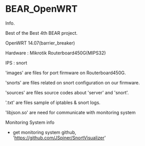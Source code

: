 # BEAR_OpenWRT

Info.

Best of the Best 4th BEAR project.

OpenWRT 14.07(barrier_breaker)

 Hardware : Mikrotik Routerboard450G(MIPS32)

 IPS : snort


'images' are files for port firmware on Routerboard450G.

'snorts' are files related on snort configuration on our firmware.

'sources' are files source codes about 'server' and 'snort'.

'.txt' are files sample of iptables & snort logs.

'libjson.so' are need for communicate with monitoring system


 Monitoring System info
 - get monitoring system github, 'https://github.com/JSpiner/SnortVisualizer'


